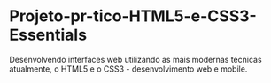 # Projeto-pr-tico-HTML5-e-CSS3-Essentials
Desenvolvendo interfaces web utilizando as mais modernas técnicas atualmente, o HTML5 e o CSS3 - desenvolvimento web e mobile.
